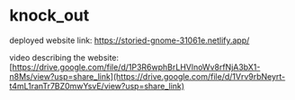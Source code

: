 # knock_out
deployed website link: https://storied-gnome-31061e.netlify.app/

video describing the website: [https://drive.google.com/file/d/1P3R6wphBrLHVlnoWv8rfNjA3bX1-n8Ms/view?usp=share_link](https://drive.google.com/file/d/1Vrv9rbNeyrt-t4mL1ranTr7BZ0mwYsvE/view?usp=share_link)
